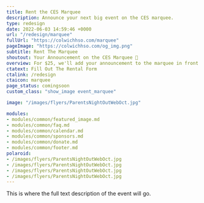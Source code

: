 ```yaml
---
title: Rent the CES Marquee
description: Announce your next big event on the CES marquee.
type: redesign
date: 2022-06-03 14:59:46 +0000
url: "/redesign/marquee"
fullUrl: "https://colwichhso.com/marquee"
pageImage: "https://colwichhso.com/og_img.png"
subtitle: Rent The Marquee
shoutout: Your Announcement on the CES Marquee 📢
overview: For $25, we'll add your announcement to the marquee in front of the school. Perfect for birthdays, congratulations, and special announcements.
ctatext: Fill Out The Rental Form
ctalink: /redesign
ctaicon: marquee
page_status: comingsoon
custom_class: "show_image event_marquee"

image: "/images/flyers/ParentsNightOutWebOct.jpg"

modules:
- modules/common/featured_image.md
- modules/common/faq.md
- modules/common/calendar.md
- modules/common/sponsors.md
- modules/common/donate.md
- modules/common/footer.md
polaroid: 
- /images/flyers/ParentsNightOutWebOct.jpg
- /images/flyers/ParentsNightOutWebOct.jpg
- /images/flyers/ParentsNightOutWebOct.jpg
- /images/flyers/ParentsNightOutWebOct.jpg
---
```

This is where the full text description of the event will go.